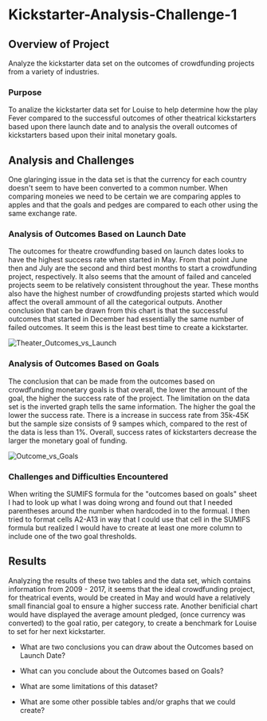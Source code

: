 # Kickstarter-Analysis-Challenge-1
## Overview of Project 
Analyze the kickstarter data set on the outcomes of crowdfunding projects from a variety of industries. 
### Purpose
To analize the kickstarter data set for Louise to help determine how the play Fever compared to the successful outcomes of other theatrical kickstarters based upon there launch date and to analysis the overall outcomes of kickstarters based upon their inital monetary goals.
## Analysis and Challenges
One glaringing issue in the data set is that the currency for each country doesn't seem to have been converted to a common number. When comparing moneies we need to be certain we are comparing apples to apples and that the goals and pedges are compared to each other using the same exchange rate. 
### Analysis of Outcomes Based on Launch Date
The outcomes for theatre crowdfunding based on launch dates looks to have the highest success rate when started in May. From that point June then and July are the second and third best months to start a crowdfunding project, respectively. It also seems that the amount of failed and canceled projects seem to be relatively consistent throughout the year. These months also have the highest number of crowdfunding projests started which would affect the overall ammount of all the categorical outputs. Another conclusion that  can be drawn from this chart is that the successful outcomes that started in December had essentially the same number of failed outcomes. It seem this is the least best time to create a kickstarter.  

![Theater_Outcomes_vs_Launch ](https://user-images.githubusercontent.com/95573310/146690195-b68c2099-39f4-4004-ab33-85a116743868.png)
### Analysis of Outcomes Based on Goals
The conclusion that can be made from the outcomes based on crowdfunding monetary goals is that overall, the lower the amount of the goal, the higher the success rate of the project. The limitation on the data set is the inverted graph tells the same information. The higher the goal the lower the success rate. There is a increase in success rate from 35k-45K but the sample size consists of 9 sampes which, compared to the rest of the data is less than 1%. Overall, success rates of kickstarters decrease the larger the monetary goal of funding.

![Outcome_vs_Goals](https://user-images.githubusercontent.com/95573310/146690296-abb28b30-eacb-4735-aaf4-158b8ff6630e.png)

### Challenges and Difficulties Encountered
When writing the SUMIFS formula for the "outcomes based on goals" sheet I had to look up what I was doing wrong and found out that I needed parentheses around the number when hardcoded in to the formual. I then tried to format cells A2-A13 in way that I could use that cell in the SUMIFS formula but realized I would have to create at least one more column to include one of the two goal thresholds. 
## Results
Analyzing the results of these two tables and the data set, which contains information from 2009 - 2017, it seems that the ideal crowdfunding project, for theatrical events, would be created in May and would have a relatively small financial goal to ensure a higher success rate. Another benificial chart would have displayed the average amount pledged, (once currency was converted) to the goal ratio, per category, to create a benchmark for Louise to set for her next kickstarter. 



- What are two conclusions you can draw about the Outcomes based on Launch Date?

- What can you conclude about the Outcomes based on Goals?

- What are some limitations of this dataset?

- What are some other possible tables and/or graphs that we could create?
